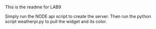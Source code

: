 This is the readme for LAB9

Simply run the NODE api script to create the server.
Then run the python script weatherpi.py to pull the widget and its color.
